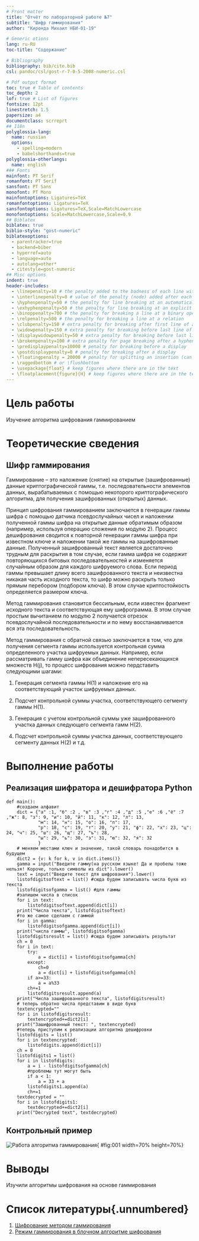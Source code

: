 ```yaml
---
# Front matter
title: "Отчёт по лабораторной работе №7"
subtitle: "Шифр гаммирования"
author: "Киронда Михаил	НБИ-01-19"

# Generic otions
lang: ru-RU
toc-title: "Содержание"

# Bibliography
bibliography: bib/cite.bib
csl: pandoc/csl/gost-r-7-0-5-2008-numeric.csl

# Pdf output format
toc: true # Table of contents
toc_depth: 2
lof: true # List of figures
fontsize: 12pt
linestretch: 1.5
papersize: a4
documentclass: scrreprt
## I18n
polyglossia-lang:
  name: russian
  options:
	- spelling=modern
	- babelshorthands=true
polyglossia-otherlangs:
  name: english
### Fonts
mainfont: PT Serif
romanfont: PT Serif
sansfont: PT Sans
monofont: PT Mono
mainfontoptions: Ligatures=TeX
romanfontoptions: Ligatures=TeX
sansfontoptions: Ligatures=TeX,Scale=MatchLowercase
monofontoptions: Scale=MatchLowercase,Scale=0.9
## Biblatex
biblatex: true
biblio-style: "gost-numeric"
biblatexoptions:
  - parentracker=true
  - backend=biber
  - hyperref=auto
  - language=auto
  - autolang=other*
  - citestyle=gost-numeric
## Misc options
indent: true
header-includes:
  - \linepenalty=10 # the penalty added to the badness of each line within a paragraph (no associated penalty node) Increasing the value makes tex try to have fewer lines in the paragraph.
  - \interlinepenalty=0 # value of the penalty (node) added after each line of a paragraph.
  - \hyphenpenalty=50 # the penalty for line breaking at an automatically inserted hyphen
  - \exhyphenpenalty=50 # the penalty for line breaking at an explicit hyphen
  - \binoppenalty=700 # the penalty for breaking a line at a binary operator
  - \relpenalty=500 # the penalty for breaking a line at a relation
  - \clubpenalty=150 # extra penalty for breaking after first line of a paragraph
  - \widowpenalty=150 # extra penalty for breaking before last line of a paragraph
  - \displaywidowpenalty=50 # extra penalty for breaking before last line before a display math
  - \brokenpenalty=100 # extra penalty for page breaking after a hyphenated line
  - \predisplaypenalty=10000 # penalty for breaking before a display
  - \postdisplaypenalty=0 # penalty for breaking after a display
  - \floatingpenalty = 20000 # penalty for splitting an insertion (can only be split footnote in standard LaTeX)
  - \raggedbottom # or \flushbottom
  - \usepackage{float} # keep figures where there are in the text
  - \floatplacement{figure}{H} # keep figures where there are in the text
---
```


# Цель работы

Изучение алгоритма шифрования гаммированием

# Теоретические сведения

## Шифр гаммирования

Гаммирование – это наложение (снятие) на открытые (зашифрованные) данные криптографической гаммы, т.е. последовательности элементов данных, вырабатываемых с помощью некоторого криптографического алгоритма, для получения зашифрованных (открытых) данных.

Принцип шифрования гаммированием заключается в генерации гаммы шифра с помощью датчика псевдослучайных чисел и наложении полученной гаммы шифра на открытые данные обратимым образом (например, используя операцию сложения по модулю 2). Процесс дешифрования сводится к повторной генерации гаммы шифра при известном ключе и наложении такой же гаммы на зашифрованные данные.
Полученный зашифрованный текст является достаточно трудным для раскрытия в том случае, если гамма шифра не содержит повторяющихся битовых последовательностей и изменяется случайным образом для каждого шифруемого слова. Если период гаммы превышает длину всего зашифрованного текста и неизвестна никакая часть исходного текста, то шифр можно раскрыть только прямым перебором (подбором ключа). В этом случае криптостойкость определяется размером ключа.

Метод гаммирования становится бессильным, если известен фрагмент исходного текста и соответствующая ему шифрограмма. В этом случае простым вычитанием по модулю 2 получается отрезок псевдослучайной последовательности и по нему восстанавливается вся эта последовательность.

Метод гаммирования с обратной связью заключается в том, что для получения сегмента гаммы используется контрольная сумма определенного участка шифруемых данных. Например, если рассматривать гамму шифра как объединение непересекающихся множеств H(j), то процесс шифрования можно пердставить следующими шагами:

1. Генерация сегмента гаммы H(1) и наложение его на соответствующий участок шифруемых данных.

2. Подсчет контрольной суммы участка, соответствующего сегменту гаммы H(1).

3. Генерация с учетом контрольной суммы уже зашифрованного участка данных следующего сегмента гамм H(2).

4. Подсчет контрольной суммы участка данных, соответствующего сегменту данных H(2) и т.д.

# Выполнение работы

## Реализация шифратора и дешифратора Python

```
def main():
    #создаем алфавит
    dict = {"а" :1, "б" :2 , "в" :3 ,"г" :4 ,"д" :5 ,"е" :6 ,"ё" :7 ,"ж": 8, "з": 9, "и": 10, "й": 11, "к": 12, "л": 13,
            "м": 14, "н": 15, "о": 16, "п": 17,
            "р": 18, "с": 19, "т": 20, "у": 21, "ф": 22, "х": 23, "ц": 24, "ч": 25, "ш": 26, "щ": 27, "ъ": 28,
            "ы": 29, "ь": 30, "э": 31, "ю": 32, "я": 32
            }
    # меняем местами ключ и значение, такой словарь понадобится в будущем
    dict2 = {v: k for k, v in dict.items()}
    gamma = input("Введите гамму(на русском языке! Да и пробелы тоже нельзя! Короче, только символы из dict").lower()
    text = input("Введите текст для шифрования").lower()
    listofdigitsoftext = list() #сюда будем записывать числа букв из текста
    listofdigitsofgamma = list() #для гаммы
    #запишем числа в список
    for i in text:
        listofdigitsoftext.append(dict[i])
    print("Числа текста", listofdigitsoftext)
    #то же самое сделаем с гаммой
    for i in gamma:
        listofdigitsofgamma.append(dict[i])
    print("числа гаммы", listofdigitsofgamma)
    listofdigitsresult = list() #сюда будем записывать результат
    ch = 0
    for i in text:
        try:
            a = dict[i] + listofdigitsofgamma[ch]
        except:
            ch=0
            a = dict[i] + listofdigitsofgamma[ch]
        if a>=33:
            a = a%33
        ch+=1
        listofdigitsresult.append(a)
    print("Числа зашифрованного текста", listofdigitsresult)
    # теперь обратно числа представим в виде букв
    textencrypted=""
    for i in listofdigitsresult:
        textencrypted+=dict2[i]
    print("Зашифрованный текст: ", textencrypted)
    #теперь приступим к реализации алгоритма дешифровки
    listofdigits = list()
    for i in textencrypted:
        listofdigits.append(dict[i])
    ch = 0
    listofdigits1 = list()
    for i in listofdigits:
        a = i - listofdigitsofgamma[ch]
        #проблемы тут могут быть
        if a < 1:
            a = 33 + a
        listofdigits1.append(a)
        ch+=1
    textdecrypted = ""
    for i in listofdigits1:
        textdecrypted+=dict2[i]
    print("Decrypted text", textdecrypted)
```

## Контрольный пример

![Работа алгоритма гаммирования](image/01.png){ #fig:001 width=70% height=70%}

# Выводы

Изучили алгоритмы шифрования на основе гаммирования

# Список литературы{.unnumbered}

1. [Шифрование методом гаммирования](http://altaev-aa.narod.ru/security/XOR.html)
2. [Режим гаммирования в блочном алгоритме шифрования](https://kabinfo.ucoz.ru/index/shifr_reshetka_kardano/0-374)